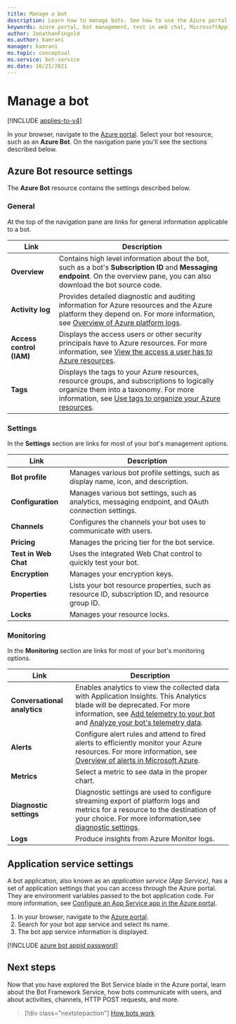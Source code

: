 ```yaml
---
title: Manage a bot
description: Learn how to manage bots. See how to use the Azure portal to find information on activity logs, build options, debug settings, and other properties.
keywords: azure portal, bot management, test in web chat, MicrosoftAppID, MicrosoftAppPassword, application settings
author: JonathanFingold
ms.author: kamrani
manager: kamrani
ms.topic: conceptual
ms.service: bot-service
ms.date: 10/21/2021
---
```


# Manage a bot

[!INCLUDE [applies-to-v4](includes/applies-to-v4-current.md)]

In your browser, navigate to the [Azure portal](https://ms.portal.azure.com/). Select your bot resource, such as an **Azure Bot**. On the navigation pane you'll see the sections described below.

## Azure Bot resource settings

The **Azure Bot** resource contains the settings described below.

### General

At the top of the navigation pane are links for general information applicable to a bot.

| Link | Description |
|--|--|
| **Overview** | Contains high level information about the bot, such as a bot's **Subscription ID** and **Messaging endpoint**. On the overview pane, you can also download the bot source code. |
| **Activity log** | Provides detailed diagnostic and auditing information for Azure resources and the Azure platform they depend on. For more information, see [Overview of Azure platform logs](/azure/azure-monitor/platform/platform-logs-overview). |
| **Access control (IAM)** | Displays the access users or other security principals have to Azure resources. For more information, see [View the access a user has to Azure resources](/azure/role-based-access-control/check-access). |
| **Tags** | Displays the tags to your Azure resources, resource groups, and subscriptions to logically organize them into a taxonomy. For more information, see [Use tags to organize your Azure resources](/azure/azure-resource-manager/management/tag-resources). |

### Settings

In the **Settings** section are links for most of your bot's management options.

| Link | Description |
|--|--|
| **Bot profile** | Manages various bot profile settings, such as display name, icon, and description. |
| **Configuration** | Manages various bot settings, such as analytics, messaging endpoint, and OAuth connection settings. |
| **Channels** | Configures the channels your bot uses to communicate with users. |
| **Pricing** | Manages the pricing tier for the bot service. |
| **Test in Web Chat** | Uses the integrated Web Chat control to quickly test your bot. |
| **Encryption** | Manages your encryption keys. |
| **Properties** | Lists your bot resource properties, such as resource ID, subscription ID, and resource group ID. |
| **Locks** | Manages your resource locks. |

### Monitoring

In the **Monitoring** section are links for most of your bot's monitoring options.

| Link | Description |
|--|--|
| **Conversational analytics** | Enables analytics to view the collected data with Application Insights. This Analytics blade will be deprecated. For more information, see [Add telemetry to your bot](/azure/bot-service/bot-builder-telemetry?view=azure-bot-service-4.0&tabs=csharp&WT.mc_id=Portal-Microsoft_Azure_BotService&preserve-view=true) and [Analyze your bot's telemetry data](/azure/bot-service/bot-builder-telemetry-analytics-queries?view=azure-bot-service-4.0&WT.mc_id=Portal-Microsoft_Azure_BotService&preserve-view=true). |
| **Alerts** | Configure alert rules and attend to fired alerts to efficiently monitor your Azure resources. For more information, see [Overview of alerts in Microsoft Azure](/azure/azure-monitor/alerts/alerts-overview?toc=%2Fazure%2Fazure-monitor%2Ftoc.json). |
| **Metrics** | Select a metric to see data in the proper chart. |
| **Diagnostic settings** | Diagnostic settings are used to configure streaming export of platform logs and metrics for a resource to the destination of your choice. For more information,see [diagnostic settings](/azure/azure-monitor/essentials/diagnostic-settings?WT.mc_id=Portal-Microsoft_Azure_Monitoring&tabs=CMD). |
| **Logs** | Produce insights from Azure Monitor logs. |

## Application service settings

A bot application, also known as an *application service (App Service)*, has a set of application settings that you can access through the Azure portal. They are environment variables passed to the bot application code. For more information, see [Configure an App Service app in the Azure portal](/azure/app-service/configure-common).

1. In your browser, navigate to the [Azure portal](https://ms.portal.azure.com/).
1. Search for your bot app service and select its name.
1. The bot app service information is displayed.

[!INCLUDE [azure bot appid password](includes/authentication/azure-bot-appid-password.md)]

## Next steps

Now that you have explored the Bot Service blade in the Azure portal, learn about the Bot Framework Service, how bots communicate with users, and about activities, channels, HTTP POST requests, and more.

> [!div class="nextstepaction"]
> [How bots work](v4sdk/bot-builder-basics.md)
